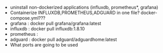 *  uninstall non-dockerized applications (influxdb, prometheus*, grafana)
*  Containerize INFLUXDB,PROMETHEUS,ADGUARD in one file? docker-compose.yml???
*  grafana : docker pull grafana/grafana:latest
*  influxdb : docker pull influxdb:1.8.10
*  prometheus : 
*  adguard : docker pull adguard/adguardhome:latest
*  What ports are going to be used
